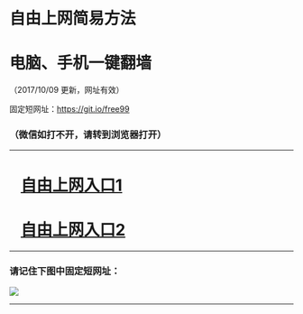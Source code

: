 ﻿# 自由上网简易方法

# 电脑、手机一键翻墙

（2017/10/09 更新，网址有效）

固定短网址：https://git.io/free99

### （微信如打不开，请转到浏览器打开）


***





# &nbsp;&nbsp; <a href="http://ft2093818358.fwq-tz-1001.info/fwqtz01.html?t=10090018264 " target="_blank">自由上网入口1</a>
# &nbsp;&nbsp; <a href="http://ft2703813377.fwq-tz-1002.info/fwqtz02.html?t=100900117277 " target="_blank">自由上网入口2</a>
***

### 请记住下图中固定短网址：

<img src="https://s3-us-west-2.amazonaws.com/fwq-1001/yjfq-20170905okok.png" /> 


***

